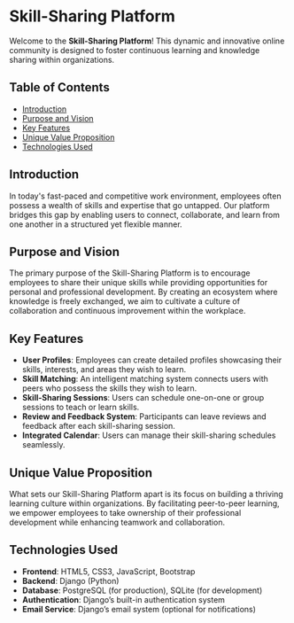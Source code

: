 # Skill-Sharing Platform

Welcome to the **Skill-Sharing Platform**! This dynamic and innovative online community is designed to foster continuous learning and knowledge sharing within organizations.

## Table of Contents
- [Introduction](#introduction)
- [Purpose and Vision](#purpose-and-vision)
- [Key Features](#key-features)
- [Unique Value Proposition](#unique-value-proposition)
- [Technologies Used](#technologies-used)


## Introduction
In today's fast-paced and competitive work environment, employees often possess a wealth of skills and expertise that go untapped. Our platform bridges this gap by enabling users to connect, collaborate, and learn from one another in a structured yet flexible manner.

## Purpose and Vision
The primary purpose of the Skill-Sharing Platform is to encourage employees to share their unique skills while providing opportunities for personal and professional development. By creating an ecosystem where knowledge is freely exchanged, we aim to cultivate a culture of collaboration and continuous improvement within the workplace.

## Key Features
- **User Profiles**: Employees can create detailed profiles showcasing their skills, interests, and areas they wish to learn.
- **Skill Matching**: An intelligent matching system connects users with peers who possess the skills they wish to learn.
- **Skill-Sharing Sessions**: Users can schedule one-on-one or group sessions to teach or learn skills.
- **Review and Feedback System**: Participants can leave reviews and feedback after each skill-sharing session.
- **Integrated Calendar**: Users can manage their skill-sharing schedules seamlessly.

## Unique Value Proposition
What sets our Skill-Sharing Platform apart is its focus on building a thriving learning culture within organizations. By facilitating peer-to-peer learning, we empower employees to take ownership of their professional development while enhancing teamwork and collaboration.

## Technologies Used
- **Frontend**: HTML5, CSS3, JavaScript, Bootstrap
- **Backend**: Django (Python)
- **Database**: PostgreSQL (for production), SQLite (for development)
- **Authentication**: Django’s built-in authentication system
- **Email Service**: Django’s email system (optional for notifications)
